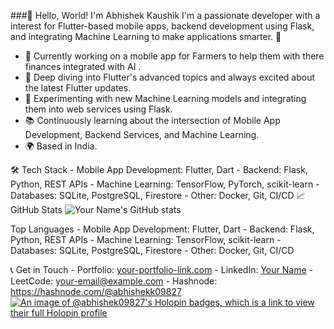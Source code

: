 ###👋 Hello, World! I'm Abhishek Kaushik
I'm a passionate developer with a interest for Flutter-based mobile apps, backend development using Flask, and integrating Machine Learning to make applications smarter. 🚀

  - 🔭 Currently working on a mobile app for Farmers to help them with there finances integrated with AI .
  - 🌱 Deep diving into Flutter's advanced topics and always excited about the latest Flutter updates.
  - 🤖 Experimenting with new Machine Learning models and integrating them into web services using Flask.
  - 📚 Continuously learning about the intersection of Mobile App Development, Backend Services, and Machine Learning.
  - 🌍 Based in India.
  
🛠 Tech Stack
    - Mobile App Development: Flutter, Dart
    - Backend: Flask, Python, REST APIs
    - Machine Learning: TensorFlow, PyTorch, scikit-learn
    - Databases: SQLite, PostgreSQL, Firestore
    - Other: Docker, Git, CI/CD
📈 GitHub Stats
    ![Your Name's GitHub stats](https://github-readme-stats.vercel.app/api?username=abhishek09827)


Top Languages
    - Mobile App Development: Flutter, Dart
    - Backend: Flask, Python, REST APIs
    - Machine Learning: TensorFlow, scikit-learn
    - Databases: SQLite, PostgreSQL, Firestore
    - Other: Docker, Git, CI/CD
 

📞 Get in Touch
    - Portfolio: [your-portfolio-link.com](https://github.com/abhishek09827/abhishek09827)
    - LinkedIn: [Your Name](https://www.linkedin.com/in/abhishek-kaushik-0a6a16243/)
    -  LeetCode: [your-email@example.com](https://leetcode.com/abhishekk09827/)
    - Hashnode: https://hashnode.com/@abhishekk09827
[![An image of @abhishek09827's Holopin badges, which is a link to view their full Holopin profile](https://holopin.me/abhishek09827)](https://holopin.io/@abhishek09827)

<!--
**abhishek09827/abhishek09827** is a ✨ _special_ ✨ repository because its `README.md` (this file) appears on your GitHub profile.

Here are some ideas to get you started:

- 🔭 I’m currently working on ...
- 🌱 I’m currently learning ...
- 👯 I’m looking to collaborate on ...
- 🤔 I’m looking for help with ...
- 💬 Ask me about ...
- 📫 How to reach me: ...
- 😄 Pronouns: ...
- ⚡ Fun fact: ...
-->

